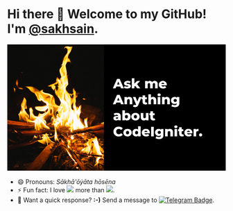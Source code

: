 # Hi there 👋 Welcome to my GitHub! I'm <a href="https://github.com/sakhsain">@sakhsain</a>. 
![Image](/ask_me.png "Image")
- 😄 Pronouns: _Sākhā'ōẏāta hōsēna_
- ⚡ Fun fact: I love <img src="https://img.shields.io/badge/-white?style=flat&logo=CodeIgniter"> more than <img src="https://img.shields.io/badge/-white?style=flat&logo=Laravel">.
- 📩 Want a quick response? **:⁠-⁠)** Send a message to [![Telegram Badge](https://img.shields.io/badge/-@sakhsain-black?style=flat&logo=Telegram&logoColor=#0088cc&link=sakhsain)](https://t.me/sakhsain).

